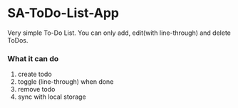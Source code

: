 # SA-ToDo-List-App

Very simple To-Do List. You can only add, edit(with line-through) and delete ToDos.

### What it can do

1. create todo
2. toggle (line-through) when done
3. remove todo
4. sync with local storage
